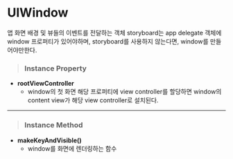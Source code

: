 # UIWindow
앱 화면 배경 및 뷰들의 이벤트를 전달하는 객체
storyboard는 app delegate 객체에 window 프로퍼티가 있어야하며, 
storyboard를 사용하지 않는다면, window를 만들어야만한다.

> ### Instance Property
* **rootViewController**
    - window의 첫 화면
    해당 프로퍼티에 view controller를 할당하면 window의 content view가 해당 view controller로 설치된다.
***

> ### Instance Method
* **makeKeyAndVisible()**
    - window를 화면에 렌더링하는 함수